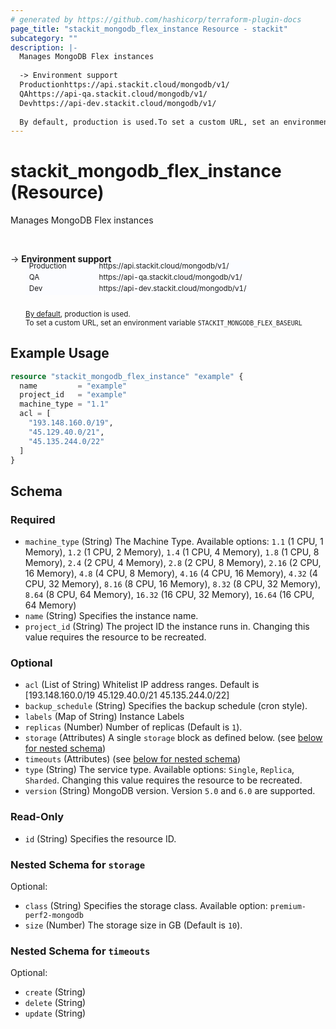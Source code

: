 ```yaml
---
# generated by https://github.com/hashicorp/terraform-plugin-docs
page_title: "stackit_mongodb_flex_instance Resource - stackit"
subcategory: ""
description: |-
  Manages MongoDB Flex instances
  
  -> Environment support
  Productionhttps://api.stackit.cloud/mongodb/v1/
  QAhttps://api-qa.stackit.cloud/mongodb/v1/
  Devhttps://api-dev.stackit.cloud/mongodb/v1/
  
  By default, production is used.To set a custom URL, set an environment variable STACKITMONGODBFLEX_BASEURL
---
```


# stackit_mongodb_flex_instance (Resource)

Manages MongoDB Flex instances

<br />

-> __Environment support__<br /><table style='border-collapse: separate; border-spacing: 0px; margin-top:-20px; margin-left: 24px; font-size: smaller;'>
<tr><td style='width: 100px; background: #fbfcff; border: none;'>Production</td><td style='background: #fbfcff; border: none;'>https://api.stackit.cloud/mongodb/v1/</td></tr>
<tr><td style='background: #fbfcff; border: none;'>QA</td><td style='background: #fbfcff; border: none;'>https://api-qa.stackit.cloud/mongodb/v1/</td></tr>
<tr><td style='background: #fbfcff; border: none;'>Dev</td><td style='background: #fbfcff; border: none;'>https://api-dev.stackit.cloud/mongodb/v1/</td></tr>
</table><br />
<small style='margin-left: 24px; margin-top: -5px; display: inline-block;'><a href="https://registry.terraform.io/providers/SchwarzIT/stackit/latest/docs#environment">By default</a>, production is used.<br />To set a custom URL, set an environment variable <code>STACKIT_MONGODB_FLEX_BASEURL</code></small>

## Example Usage

```terraform
resource "stackit_mongodb_flex_instance" "example" {
  name         = "example"
  project_id   = "example"
  machine_type = "1.1"
  acl = [
    "193.148.160.0/19",
    "45.129.40.0/21",
    "45.135.244.0/22"
  ]
}
```

<!-- schema generated by tfplugindocs -->
## Schema

### Required

- `machine_type` (String) The Machine Type. Available options: `1.1` (1 CPU, 1 Memory), `1.2` (1 CPU, 2 Memory), `1.4` (1 CPU, 4 Memory), `1.8` (1 CPU, 8 Memory), `2.4` (2 CPU, 4 Memory), `2.8` (2 CPU, 8 Memory), `2.16` (2 CPU, 16 Memory), `4.8` (4 CPU, 8 Memory), `4.16` (4 CPU, 16 Memory), `4.32` (4 CPU, 32 Memory), `8.16` (8 CPU, 16 Memory), `8.32` (8 CPU, 32 Memory), `8.64` (8 CPU, 64 Memory), `16.32` (16 CPU, 32 Memory), `16.64` (16 CPU, 64 Memory)
- `name` (String) Specifies the instance name.
- `project_id` (String) The project ID the instance runs in. Changing this value requires the resource to be recreated.

### Optional

- `acl` (List of String) Whitelist IP address ranges. Default is [193.148.160.0/19 45.129.40.0/21 45.135.244.0/22]
- `backup_schedule` (String) Specifies the backup schedule (cron style).
- `labels` (Map of String) Instance Labels
- `replicas` (Number) Number of replicas (Default is `1`).
- `storage` (Attributes) A single `storage` block as defined below. (see [below for nested schema](#nestedatt--storage))
- `timeouts` (Attributes) (see [below for nested schema](#nestedatt--timeouts))
- `type` (String) The service type. Available options: `Single`, `Replica`, `Sharded`. Changing this value requires the resource to be recreated.
- `version` (String) MongoDB version. Version `5.0` and `6.0` are supported.

### Read-Only

- `id` (String) Specifies the resource ID.

<a id="nestedatt--storage"></a>
### Nested Schema for `storage`

Optional:

- `class` (String) Specifies the storage class. Available option: `premium-perf2-mongodb`
- `size` (Number) The storage size in GB (Default is `10`).


<a id="nestedatt--timeouts"></a>
### Nested Schema for `timeouts`

Optional:

- `create` (String)
- `delete` (String)
- `update` (String)



